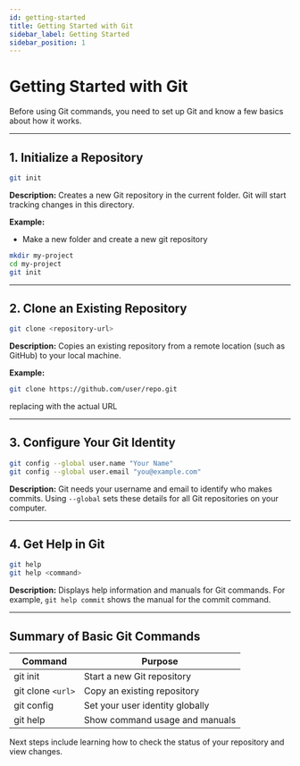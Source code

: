 ```yaml
---
id: getting-started
title: Getting Started with Git
sidebar_label: Getting Started
sidebar_position: 1
---
```


# Getting Started with Git

Before using Git commands, you need to set up Git and know a few basics about how it works.

---

## 1. Initialize a Repository

```bash
git init
```

**Description:** Creates a new Git repository in the current folder. Git will start tracking changes in this directory.  

**Example:**  
- Make a new folder and create a new git repository
```bash
mkdir my-project
cd my-project
git init
```

---

## 2. Clone an Existing Repository  
```bash
git clone <repository-url>
```  
**Description:** Copies an existing repository from a remote location (such as GitHub) to your local machine.  

**Example:**  
```bash 
git clone https://github.com/user/repo.git 
``` 
replacing with the actual URL  

---

## 3. Configure Your Git Identity  
```bash  
git config --global user.name "Your Name"  
git config --global user.email "you@example.com"
``` 

**Description:** Git needs your username and email to identify who makes commits. Using `--global` sets these details for all Git repositories on your computer.  

---

## 4. Get Help in Git  
```bash  
git help  
git help <command>  
```
**Description:** Displays help information and manuals for Git commands. For example, `git help commit` shows the manual for the commit command.  

---

## Summary of Basic Git Commands
| Command         | Purpose                         |
| --------------- | ------------------------------- |
| git init        | Start a new Git repository      |
| git clone `<url>` | Copy an existing repository     |
| git config      | Set your user identity globally |
| git help        | Show command usage and manuals  |

Next steps include learning how to check the status of your repository and view changes.